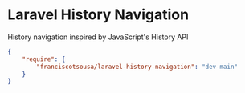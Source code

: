 # Laravel History Navigation

History navigation inspired by JavaScript's History API

```JSON
{
    "require": {
        "franciscotsousa/laravel-history-navigation": "dev-main"
    }
}
```
